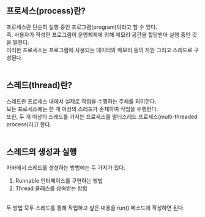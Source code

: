 ## 프로세스(process)란?
프로세스란 단순히 실행 중인 프로그램(program)이라고 할 수 있다.
<br>
즉, 사용자가 작성한 프로그램이 운영체제에 의해 메모리 공간을 할당받아 실행 중인 것을 말한다.
<br>
이러한 프로세스는 프로그램에 사용되는 데이터와 메모리 등의 자원 그리고 스레드로 구성된다.
<br><br>

## 스레드(thread)란?
스레드란 프로세스 내에서 실제로 작업을 수행하는 주체를 의미한다.
<br>
모든 프로세스에는 한 개 이상의 스레드가 존재하여 작업을 수행한다.
<br>
또한, 두 개 이상의 스레드를 가지는 프로세스를 멀티스레드 프로세스(multi-threaded process)라고 한다.
<br><br>

## 스레드의 생성과 실행
자바에서 스레드를 생성하는 방법에는 두 가지가 있다.
<br>
1. Runnable 인터페이스를 구현하는 방법
2. Thread 클래스를 상속받는 방법
<br>
두 방법 모두 스레드를 통해 작업하고 싶은 내용을 run() 메소드에 작성하면 된다.
